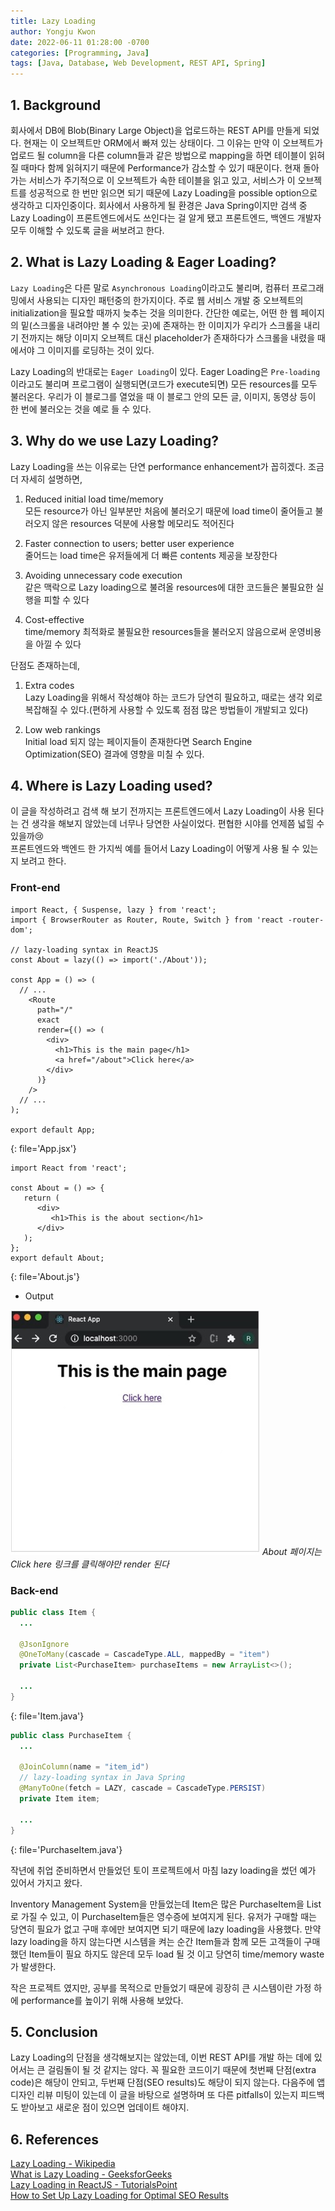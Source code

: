 ```yaml
---
title: Lazy Loading
author: Yongju Kwon
date: 2022-06-11 01:28:00 -0700
categories: [Programming, Java]
tags: [Java, Database, Web Development, REST API, Spring]
---
```


## 1. Background

회사에서 DB에 Blob(Binary Large Object)을 업로드하는 REST API를 만들게 되었다. 현재는 이 오브젝트만 ORM에서 빠져 있는 상태이다. 그 이유는 만약 이 오브젝트가 업로드 될 column을 다른 column들과 같은 방법으로 mapping을 하면 테이블이 읽혀질 때마다 함께 읽혀지기 때문에 Performance가 감소할 수 있기 때문이다. 현재 돌아가는 서비스가 주기적으로 이 오브젝트가 속한 테이블을 읽고 있고, 서비스가 이 오브젝트를 성공적으로 한 번만 읽으면 되기 때문에 Lazy Loading을 possible option으로 생각하고 디자인중이다. 회사에서 사용하게 될 환경은 Java Spring이지만 검색 중 Lazy Loading이 프론트엔드에서도 쓰인다는 걸 알게 됐고 프론트엔드, 백엔드 개발자 모두 이해할 수 있도록 글을 써보려고 한다.

## 2. What is Lazy Loading & Eager Loading?

`Lazy Loading`은 다른 말로 `Asynchronous Loading`이라고도 불리며, 컴퓨터 프로그래밍에서 사용되는 디자인 패턴중의 한가지이다. 주로 웹 서비스 개발 중 오브젝트의 initialization을 필요할 때까지 늦추는 것을 의미한다. 간단한 예로는, 어떤 한 웹 페이지의 밑(스크롤을 내려야만 볼 수 있는 곳)에 존재하는 한 이미지가 우리가 스크롤을 내리기 전까지는 해당 이미지 오브젝트 대신 placeholder가 존재하다가 스크롤을 내렸을 때에서야 그 이미지를 로딩하는 것이 있다.

Lazy Loading의 반대로는 `Eager Loading`이 있다. Eager Loading은 `Pre-loading`이라고도 불리며 프로그램이 실행되면(코드가 execute되면) 모든 resources를 모두 불러온다. 우리가 이 블로그를 열었을 때 이 블로그 안의 모든 글, 이미지, 동영상 등이 한 번에 불러오는 것을 예로 들 수 있다.

## 3. Why do we use Lazy Loading?

Lazy Loading을 쓰는 이유로는 단연 performance enhancement가 꼽히겠다. 조금 더 자세히 설명하면,

  1. Reduced initial load time/memory\
    모든 resource가 아닌 일부분만 처음에 불러오기 때문에 load time이 줄어들고 불러오지 않은 resources 덕분에 사용할 메모리도 적어진다

  2. Faster connection to users; better user experience\
    줄어드는 load time은 유저들에게 더 빠른 contents 제공을 보장한다

  3. Avoiding unnecessary code execution\
    같은 맥락으로 Lazy loading으로 불려올 resources에 대한 코드들은 불필요한 실행을 피할 수 있다

  4. Cost-effective\
    time/memory 최적화로 불필요한 resources들을 불러오지 않음으로써 운영비용을 아낄 수 있다

단점도 존재하는데,

  1. Extra codes\
    Lazy Loading을 위해서 작성해야 하는 코드가 당연히 필요하고, 때로는 생각 외로 복잡해질 수 있다.(편하게 사용할 수 있도록 점점 많은 방법들이 개발되고 있다)

  2. Low web rankings\
    Initial load 되지 않는 페이지들이 존재한다면 Search Engine Optimization(SEO) 결과에 영향을 미칠 수 있다.

## 4. Where is Lazy Loading used?

이 글을 작성하려고 검색 해 보기 전까지는 프론트엔드에서 Lazy Loading이 사용 된다는 건 생각을 해보지 않았는데 너무나 당연한 사실이었다. 편협한 시야를 언제쯤 넓힐 수 있을까😢\
프론트엔드와 백엔드 한 가지씩 예를 들어서 Lazy Loading이 어떻게 사용 될 수 있는 지 보려고 한다.

### Front-end

```react
import React, { Suspense, lazy } from 'react';
import { BrowserRouter as Router, Route, Switch } from 'react -router-dom';

// lazy-loading syntax in ReactJS
const About = lazy(() => import('./About'));

const App = () => (
  // ... 
    <Route
      path="/"
      exact
      render={() => (
        <div>
          <h1>This is the main page</h1>
          <a href="/about">Click here</a>
        </div>
      )}
    />
  // ...
);

export default App;
```
{: file='App.jsx'}
```react
import React from 'react';

const About = () => {
   return (
      <div>
         <h1>This is the about section</h1>
      </div>
   );
};
export default About;
```
{: file='About.js'}

- Output

![Output](/assets/img/20220610/Lazy.jpg)
_About 페이지는 Click here 링크를 클릭해야만 render 된다_

### Back-end

```java
public class Item {
  ...

  @JsonIgnore
  @OneToMany(cascade = CascadeType.ALL, mappedBy = "item")
  private List<PurchaseItem> purchaseItems = new ArrayList<>();

  ...
}
```
{: file='Item.java'}
```java
public class PurchaseItem {
  ...

  @JoinColumn(name = "item_id")
  // lazy-loading syntax in Java Spring
  @ManyToOne(fetch = LAZY, cascade = CascadeType.PERSIST)
  private Item item;

  ...
}
```
{: file='PurchaseItem.java'}

작년에 취업 준비하면서 만들었던 토이 프로젝트에서 마침 lazy loading을 썼던 예가 있어서 가지고 왔다.

Inventory Management System을 만들었는데 Item은 많은 PurchaseItem을 List로 가질 수 있고, 이 PurchaseItem들은 영수증에 보여지게 된다. 유저가 구매할 때는 당연히 필요가 없고 구매 후에만 보여지면 되기 때문에 lazy loading을 사용했다. 만약 lazy loading을 하지 않는다면 시스템을 켜는 순간 Item들과 함께 모든 고객들이 구매했던 Item들이 필요 하지도 않은데 모두 load 될 것 이고 당연히 time/memory waste가 발생한다.

작은 프로젝트 였지만, 공부를 목적으로 만들었기 때문에 굉장히 큰 시스템이란 가정 하에 performance를 높이기 위해 사용해 보았다.

## 5. Conclusion

Lazy Loading의 단점을 생각해보지는 않았는데, 이번 REST API를 개발 하는 데에 있어서는 큰 걸림돌이 될 것 같지는 않다. 꼭 필요한 코드이기 때문에 첫번째 단점(extra code)은 해당이 안되고, 두번째 단점(SEO results)도 해당이 되지 않는다. 다음주에 앱 디자인 리뷰 미팅이 있는데 이 글을 바탕으로 설명하며 또 다른 pitfalls이 있는지 피드백도 받아보고 새로운 점이 있으면 업데이트 해야지.

## 6. References
[Lazy Loading - Wikipedia](https://en.wikipedia.org/wiki/Lazy_loading)\
[What is Lazy Loading - GeeksforGeeks](https://www.geeksforgeeks.org/what-is-lazy-loading/)\
[Lazy Loading in ReactJS - TutorialsPoint](https://www.tutorialspoint.com/lazy-loading-in-reactjs)\
[How to Set Up Lazy Loading for Optimal SEO Results](https://www.webfx.com/seo/tech/lazy-loading-seo/)
